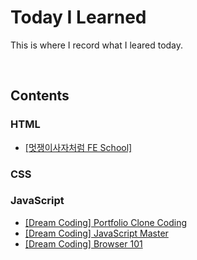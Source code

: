 # Today I Learned
This is where I record what I leared today.

</br>

## Contents

### HTML
- [[멋쟁이사자처럼 FE School]]()

### CSS

### JavaScript 
- [[Dream Coding] Portfolio Clone Coding]()
- [[Dream Coding] JavaScript Master]()
- [[Dream Coding] Browser 101]()

